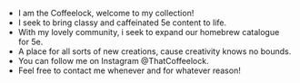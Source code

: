 - I am the Coffeelock, welcome to my collection!
- I seek to bring classy and caffeinated 5e content to life.
- With my lovely community, i seek to expand our homebrew catalogue for 5e.
- A place for all sorts of new creations, cause creativity knows no bounds.
- You can follow me on Instagram @ThatCoffeelock.
- Feel free to contact me whenever and for whatever reason!

<!---
ThatCoffeelock/ThatCoffeelock is a ✨ special ✨ repository because its `README.md` (this file) appears on your GitHub profile.
You can click the Preview link to take a look at your changes.
--->
